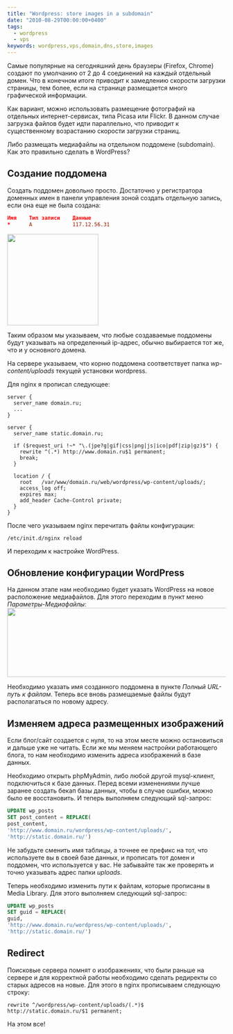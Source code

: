 ```yaml
---
title: "Wordpress: store images in a subdomain"
date: "2010-08-29T00:00:00+0400"
tags:
  - wordpress
  - vps
keywords: wordpress,vps,domain,dns,store,images
---
```

Самые популярные на сегодняшний день браузеры (Firefox, Chrome) создают по умолчанию от 2 до 4 соединений на каждый отдельный домен. Что в конечном итоге приводит к замедлению скорости загрузки страницы, тем более, если на странице размещается много графической информации.

Как вариант, можно использовать размещение фотографий на отдельных интернет-сервисах, типа Picasa или Flickr. В данном случае загрузка файлов будет идти параллельно, что приводит к существенному возрастанию скорости загрузки страниц.

Либо размещать медиафайлы на отдельном поддомене (subdomain). Как это правильно сделать в WordPress?

<h2>Создание поддомена</h2>
Создать поддомен довольно просто. Достаточно у регистратора доменных имен в панели управления зоной создать отдельную запись, если она еще не была создана:

```conf
Имя    Тип записи    Данные
*      A             117.12.56.31
```

<img class="alignleft size-full wp-image-1175" src="https://static.juev.org/2010/08/photo-04.jpg" alt="" width="210" height="210" />

Таким образом мы указываем, что любые создаваемые поддомены будут указывать на определенный ip-адрес, обычно выбирается тот же, что и у основного домена.

На сервере указываем, что корню поддомена соответствует папка <em>wp-content/uploads</em> текущей установки wordpress.

Для nginx я прописал следующее:

```nginx
server {
  server_name domain.ru;
  ...
}

server {
  server_name static.domain.ru;

  if ($request_uri !~* "\.(jpe?g|gif|css|png|js|ico|pdf|zip|gz)$") {
    rewrite ^(.*) http://www.domain.ru$1 permanent;
    break;
  }

  location / {
    root   /var/www/domain.ru/web/wordpress/wp-content/uploads/;
    access_log off;
    expires max;
    add_header Cache-Control private;
  }
}
```

После чего указываем nginx перечитать файлы конфигурации:

```shell
/etc/init.d/nginx reload
```

И переходим к настройке WordPress.

<h2>Обновление конфигурации WordPress</h2>
На данном этапе нам необходимо будет указать WordPress на новое расположение медиафайлов. Для этого переходим в пункт меню <em>Параметры-Медиафайлы</em>:

<img class="size-full wp-image-1176 aligncenter" src="https://static.juev.org/2010/08/mediafiles.png" alt="" width="540" height="159" />

Необходимо указать имя созданного поддомена в пункте <em>Полный URL-путь к файлам</em>. Теперь все вновь размещаемые файлы будут располагаться по новому адресу.

<h2>Изменяем адреса размещенных изображений</h2>
Если блог/сайт создается с нуля, то на этом месте можно остановиться и дальше уже не читать. Если же мы меняем настройки работающего блога, то нам необходимо изменить адреса изображений в базе данных.

Необходимо открыть phpMyAdmin, либо любой другой mysql-клиент, подключиться к базе данных. Перед всеми изменениями лучше заранее создать бекап базы данных, чтобы в случае ошибки, можно было ее восстановить. И теперь выполняем следующий sql-запрос:

```sql
UPDATE wp_posts
SET post_content = REPLACE(
post_content,
'http://www.domain.ru/wordpress/wp-content/uploads/',
'http://static.domain.ru/')
```

Не забудьте сменить имя таблицы, а точнее ее префикс на тот, что используете вы в своей базе данных, и прописать тот домен и поддомен, что используется у вас. Не забывайте так же проверять и точно указывать адрес папки <em>uploads</em>.

Теперь необходимо изменить пути к файлам, которые прописаны в Media Library. Для этого выполняем следующий sql-запрос:

```sql
UPDATE wp_posts
SET guid = REPLACE(
guid,
'http://www.domain.ru/wordpress/wp-content/uploads/',
'http://static.domain.ru/')
```

<h2>Redirect</h2>
Поисковые сервера помнят о изображениях, что были раньше на сервере и для корректной работы необходимо сделать редиректы со старых адресов на новые. Для этого в nginx прописываем следующую строку:

```nginx
rewrite ^/wordpress/wp-content/uploads/(.*)$ http://static.domain.ru/$1 permanent;
```

На этом все!
